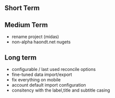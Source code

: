 ## Short Term

## Medium Term
- rename project (midas)
- non-alpha haondt.net nugets

## Long term
- configurable / last used reconcile options
- fine-tuned data import/export
- fix everything on mobile
-  account default import configuration
- consitency with the label,title and subtitle casing
